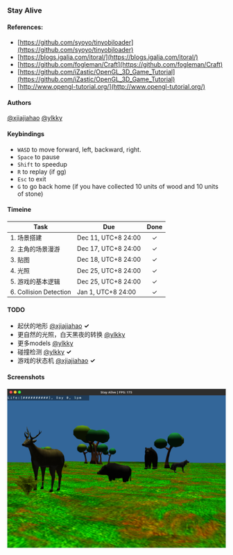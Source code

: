 ### Stay Alive

#### References:
* [https://github.com/syoyo/tinyobjloader](https://github.com/syoyo/tinyobjloader)
* [https://blogs.igalia.com/itoral/](https://blogs.igalia.com/itoral/)
* [https://github.com/fogleman/Craft](https://github.com/fogleman/Craft)
* [https://github.com/iZastic/OpenGL_3D_Game_Tutorial](https://github.com/iZastic/OpenGL_3D_Game_Tutorial)
* [http://www.opengl-tutorial.org/](http://www.opengl-tutorial.org/)

#### Authors
[@xjiajiahao](https://github.com/xjiajiahao)
[@ylkky](https://github.com/ylkky)

#### Keybindings
* `WASD` to move forward, left, backward, right.
* `Space` to pause
* `Shift` to speedup
* `R` to replay (if gg)
* `Esc` to exit
* `G` to go back home (if you have collected 10 units of wood and 10 units of stone)

#### Timeine  

| Task | Due | Done |
| --- | --- | :-: |
| 1. 场景搭建 | Dec 11, UTC+8 24:00 | ✓ |  
| 2. 主角的场景漫游 | Dec 17, UTC+8 24:00 | ✓ |  
| 3. 贴图 | Dec 18, UTC+8 24:00 | ✓ |  
| 4. 光照 | Dec 25, UTC+8 24:00 | ✓ |  
| 5. 游戏的基本逻辑 | Dec 25, UTC+8 24:00 | ✓ |  
| 6. Collision Detection | Jan 1, UTC+8 24:00 | ✓ |  

#### TODO

* 起伏的地形  [@xjiajiahao](https://github.com/xjiajiahao)  **✓**  
* 更自然的光照，白天黑夜的转换  [@ylkky](https://github.com/ylkky)  
* 更多models  [@ylkky](https://github.com/ylkky)  
* 碰撞检测  [@ylkky](https://github.com/ylkky)  **✓**  
* 游戏的状态机  [@xjiajiahao](https://github.com/xjiajiahao)  **✓**  

#### Screenshots
![screenshot3](https://github.com/Stay-Alive/Stay-Alive/blob/master/screenshots/screenshot3.png)
